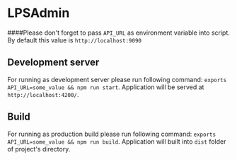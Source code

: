 # LPSAdmin

####Please don't forget to pass `API_URL` as environment variable into script. By default this value is `http://localhost:9090`

## Development server
For running as development server please run following command:
`exports API_URL=some_value && npm run start`. Application will be served at `http://localhost:4200/`.


## Build
For running as production build please run following command:
`exports API_URL=some_value && npm run build`. Application will built into `dist` folder of project's directory.

